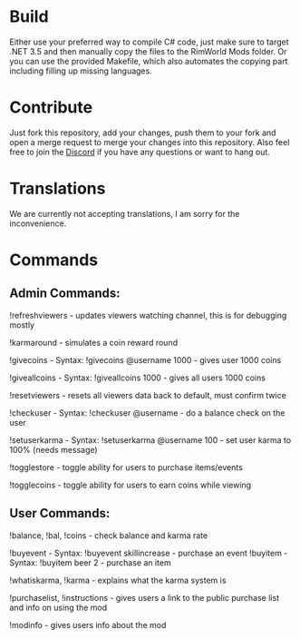 # Build
Either use your preferred way to compile C# code, just make sure to target .NET 3.5 and then manually copy the files to the RimWorld Mods folder.
Or you can use the provided Makefile, which also automates the copying part including filling up missing languages.

# Contribute
Just fork this repository, add your changes, push them to your fork and open a merge request to merge your changes into this repository.
Also feel free to join the [Discord](https://discord.gg/qrtg224) if you have any questions or want to hang out.

# Translations
We are currently not accepting translations, I am sorry for the inconvenience.

# Commands
## Admin Commands:

!refreshviewers - updates viewers watching channel, this is for debugging mostly

!karmaround - simulates a coin reward round

!givecoins - Syntax: !givecoins @username 1000 - gives user 1000 coins

!giveallcoins - Syntax: !giveallcoins 1000 - gives all users 1000 coins

!resetviewers - resets all viewers data back to default, must confirm twice

!checkuser - Syntax: !checkuser @username - do a balance check on the user

!setuserkarma - Syntax: !setuserkarma @username 100 - set user karma to 100% (needs message)

!togglestore - toggle ability for users to purchase items/events

!togglecoins - toggle ability for users to earn coins while viewing

## User Commands:

!balance, !bal, !coins - check balance and karma rate

!buyevent - Syntax: !buyevent skillincrease - purchase an event
!buyitem - Syntax: !buyitem beer 2 - purchase an item

!whatiskarma, !karma - explains what the karma system is

!purchaselist, !instructions - gives users a link to the public purchase list and info on using the mod

!modinfo - gives users info about the mod

